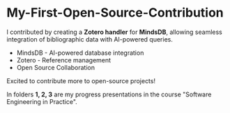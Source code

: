 # My-First-Open-Source-Contribution

I contributed by creating a **Zotero handler** for **MindsDB**, allowing seamless integration of bibliographic data with AI-powered queries.

- MindsDB - AI-powered database integration
- Zotero - Reference management
- Open Source Collaboration

Excited to contribute more to open-source projects!

In folders **1, 2, 3** are my progress presentations in the course "Software Engineering in Practice".

